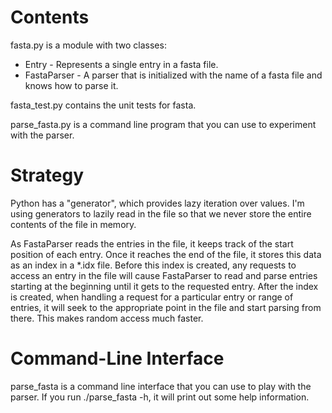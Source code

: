
Contents
========

fasta.py is a module with two classes:

* Entry - Represents a single entry in a fasta file.
* FastaParser - A parser that is initialized with the name of a fasta
  file and knows how to parse it.

fasta_test.py contains the unit tests for fasta.

parse_fasta.py is a command line program that you can use to
experiment with the parser.

Strategy
========

Python has a "generator", which provides lazy iteration over
values. I'm using generators to lazily read in the file so that we
never store the entire contents of the file in memory.

As FastaParser reads the entries in the file, it keeps track of the
start position of each entry. Once it reaches the end of the file, it
stores this data as an index in a *.idx file. Before this index is
created, any requests to access an entry in the file will cause
FastaParser to read and parse entries starting at the beginning until
it gets to the requested entry. After the index is created, when
handling a request for a particular entry or range of entries, it will
seek to the appropriate point in the file and start parsing from
there. This makes random access much faster.

Command-Line Interface
======================

parse_fasta is a command line interface that you can use to play with
the parser. If you run ./parse_fasta -h, it will print out some help
information.
